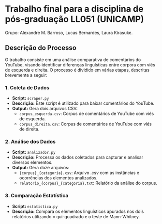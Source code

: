 # Trabalho final para a disciplina de pós-graduação LL051 (UNICAMP)

Grupo: Alexandre M. Barroso, Lucas Bernardes, Laura Kirasuke.

## Descrição do Processo

O trabalho consiste em uma análise comparativa de comentários do YouTube, visando identificar diferenças linguísticas entre corpora com viés de esquerda e direita. O processo é dividido em várias etapas, descritas brevemente a seguir:

### 1. Coleta de Dados
- **Script:** `scraper.py`
- **Descrição:** Este script é utilizado para baixar comentários do YouTube.
- **Output:** Gera dois arquivos CSV:
  - `corpus_esquerda.csv`: Corpus de comentários de YouTube com viés de esquerda.
  - `corpus_direita.csv`: Corpus de comentários de YouTube com viés de direita.

### 2. Análise dos Dados
- **Script:** `analizador.py`
- **Descrição:** Processa os dados coletados para capturar e analisar diversos elementos.
- **Output:** Gera doze arquivos:
  - `{corpus}_{categoria}.csv`: Arquivo .csv com as instâncias e ocorrências dos elementos analizados.
  - `relatorio_{corpus}_{categoria}.txt`: Relatório da análise do corpus.

### 3. Comparação Estatística
- **Script:** `estatistica.py`
- **Descrição:** Compara os elementos linguísticos apurados nos dois relatórios utilizando o qui-quadrado e o teste de Mann-Whitney.
